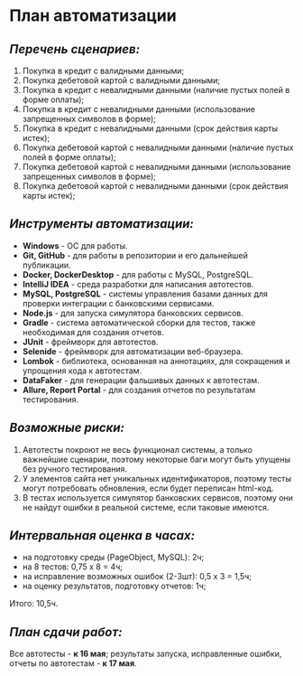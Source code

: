 # План автоматизации
## *Перечень сценариев:*
1. Покупка в кредит с валидными данными;
2. Покупка дебетовой картой с валидными данными;
3. Покупка в кредит с невалидными данными (наличие пустых полей в форме оплаты);
4. Покупка в кредит с невалидными данными (использование запрещенных символов в форме);
5. Покупка в кредит с невалидными данными (срок действия карты истек);
6. Покупка дебетовой картой с невалидными данными (наличие пустых полей в форме оплаты);
7. Покупка дебетовой картой с невалидными данными (использование запрещенных символов в форме);
8. Покупка дебетовой картой с невалидными данными (срок действия карты истек);

## *Инструменты автоматизации:* 
- **Windows** - ОС для работы. 
- **Git, GitHub** - для работы в репозитории и его дальнейшей публикации.
- **Docker, DockerDesktop** - для работы с MySQL, PostgreSQL.
- **IntelliJ IDEA** - среда разработки для написания автотестов.
- **MySQL, PostgreSQL** - системы управления базами данных для проверки интеграции с банковскими сервисами.
- **Node.js** - для запуска симулятора банковских сервисов. 
- **Gradle** - система автоматической сборки для тестов, также необходимая для создания отчетов. 
- **JUnit** - фреймворк для автотестов. 
- **Selenide** - фреймворк для автоматизации веб-браузера.
- **Lombok** - библиотека, основанная на аннотациях, для сокращения и упрощения кода к автотестам.
- **DataFaker** - для генерации фальшивых данных к автотестам.
- **Allure, Report Portal** - для создания отчетов по результатам тестирования. 

## *Возможные риски:*
1. Автотесты покроют не весь функционал системы, а только важнейшие сценарии, поэтому некоторые баги могут быть упущены без ручного тестирования.
2. У элементов сайта нет уникальных идентификаторов, поэтому тесты могут потребовать обновления, если будет переписан html-код. 
3. В тестах используется симулятор банковских сервисов, поэтому они не найдут ошибки в реальной системе, если таковые имеются.

## *Интервальная оценка в часах:*
- на подготовку среды (PageObject, MySQL): 2ч;
- на 8 тестов: 0,75 х 8 = 4ч;
- на исправление возможных ошибок (2-3шт): 0,5 х 3 = 1,5ч;
- на оценку результатов, подготовку отчетов: 1ч;

Итого: 10,5ч. 

## *План сдачи работ:*
Все автотесты - **к 16 мая**; результаты запуска, исправленные ошибки, отчеты по автотестам - **к 17 мая**.  
